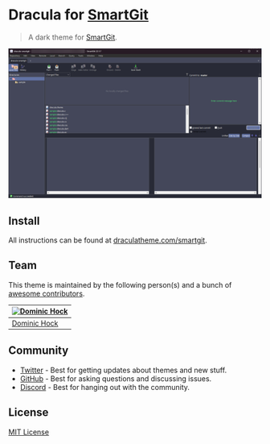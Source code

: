# Dracula for [SmartGit](https://www.syntevo.com/smartgit/)

> A dark theme for [SmartGit](https://www.syntevo.com/smartgit/).

![Screenshot](./screenshot.png)

## Install

All instructions can be found at [draculatheme.com/smartgit](https://draculatheme.com/smartgit).

## Team

This theme is maintained by the following person(s) and a bunch of [awesome contributors](https://github.com/dracula/foobar/graphs/contributors).

| [![Dominic Hock](https://github.com/subtixx.png?size=100)](https://github.com/subtixx) |
| ---------------------------------------------------------------------------------------- |
| [Dominic Hock](https://github.com/subtixx)                                               |

## Community

- [Twitter](https://twitter.com/draculatheme) - Best for getting updates about themes and new stuff.
- [GitHub](https://github.com/dracula/dracula-theme/discussions) - Best for asking questions and discussing issues.
- [Discord](https://draculatheme.com/discord-invite) - Best for hanging out with the community.

## License

[MIT License](./LICENSE)
